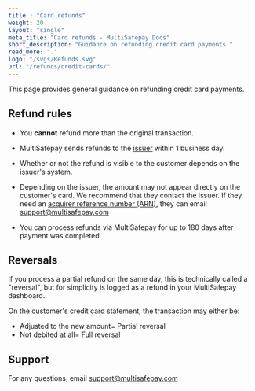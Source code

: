 ```yaml
---
title : "Card refunds"
weight: 20
layout: "single"
meta_title: "Card refunds - MultiSafepay Docs"
short_description: "Guidance on refunding credit card payments."
read_more: "."
logo: "/svgs/Refunds.svg"
url: "/refunds/credit-cards/"
---
```

This page provides general guidance on refunding credit card payments. 

## Refund rules

- You **cannot** refund more than the original transaction. 

- MultiSafepay sends refunds to the [issuer](/glossaries/multisafepay-glossary/#issuer) within 1 business day.

- Whether or not the refund is visible to the customer depends on the issuer's system.

- Depending on the issuer, the amount may not appear directly on the customer's card. We recommend that they contact the issuer. If they need an [acquirer reference number (ARN)](/credit-cards-user-guide/glossary/#acquirer-reference-number-arn), they can email <support@multisafepay.com> 

- You can process refunds via MultiSafepay for up to 180 days after payment was completed. 

## Reversals

If you process a partial refund on the same day, this is technically called a "reversal", but for simplicity is logged as a refund in your MultiSafepay dashboard. 

On the customer's credit card statement, the transaction may either be:

- Adjusted to the new amount= Partial reversal
- Not debited at all= Full reversal

## Support

For any questions, email <support@multisafepay.com>
